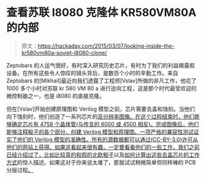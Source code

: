 # 查看苏联 I8080 克隆体 KR580VM80A 的内部

> 原文：<https://hackaday.com/2015/03/07/looking-inside-the-kr580vm80a-soviet-i8080-clone/>

Zeptobars 的人运气很好，有时深入研究历史芯片，有时为了我们的利益揭露假设备。在所有这些令人惊叹的镜头背后，是数百个小时的辛勤工作。来自 Zeptobars 的[Mikhail]最近向我们透露了工程师[Vslav]所做的非凡工作，他花了 1000 多个小时对苏联 kr 580 VM 80 a 进行逆向工程，这是那个时代最受欢迎的微控制器之一，也是 i8080 的直接克隆。

但在[Vslav]开始创建原理图和 Verilog 模型之前，芯片需要去盖和蚀刻。当他们向下蚀刻时，他们创造了一系列芯片的[高分辨率图像。在这个过程结束时，他们能够确定芯片有 4758 个晶体管(与传言的 6000 或 4500 相反)。完成图像后，他们能够注释骰子的各个部分，创建 Verilog 模型和原理图。一项严格的兼容性测试证实了他们的 Verilog 模型的准确性。所有的源数据都可以通过(CC-BY-3.0)许可从他们的网站上获得。如果这看起来很有趣，一定要看看他们的一些工作，我们之前已经介绍过了，比如](http://zeptobars.ru/en/read/kr580vm80a2)[比较真的和假的北欧骰子](http://hackaday.com/2015/02/23/nordic-nrf24l01-real-vs-fake/)以及[如何计算出这些去盖芯片的工作方式](http://hackaday.com/2014/05/26/ken-shirriff-explains-the-tl431/)的惊人描述。如果这对于你来说太难了，那就试试稍微简单但同样棒的 PCB 分层过程[。](http://hackaday.com/2015/03/05/deconstructing-pcbs/)